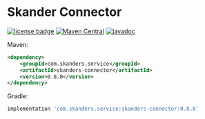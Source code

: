 # Skander Connector

[![license badge](https://img.shields.io/github/license/alexskanders/Skanders-Connector?logo=apache)](https://github.com/alexskanders/Skanders-Connector/blob/master/LICENSE)
[![Maven Central](https://img.shields.io/maven-central/v/com.skanders.service/skanders-connector)](https://search.maven.org/search?q=g:%22com.skanders.skanders%22%20AND%20a:%22skanders-connector%22)
[![javadoc](https://javadoc.io/badge2/com.skanders.service/skanders-connector/javadoc.svg)](https://javadoc.io/doc/com.skanders.service/skanders-connector)

Maven:

~~~xml
<dependency>
    <groupId>com.skanders.service</groupId>
    <artifactId>skanders-connector</artifactId>
    <version>0.8.0</version>
</dependency>
~~~

Gradle:
~~~javascript
implementation 'com.skanders.service:skanders-connector:0.8.0'
~~~

## 
